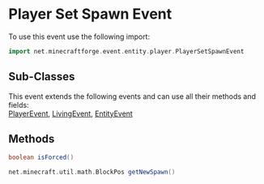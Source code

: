 # Player Set Spawn Event

To use this event use the following import:
```groovy
import net.minecraftforge.event.entity.player.PlayerSetSpawnEvent
```

## Sub-Classes
This event extends the following events and can use all their methods and fields: <br>
[PlayerEvent](player_event/player_event.md), [LivingEvent](living_event/living_event.md), [EntityEvent](entity_event/entity_event.md)

## Methods
```groovy
boolean isForced()
```

```groovy
net.minecraft.util.math.BlockPos getNewSpawn()
```
